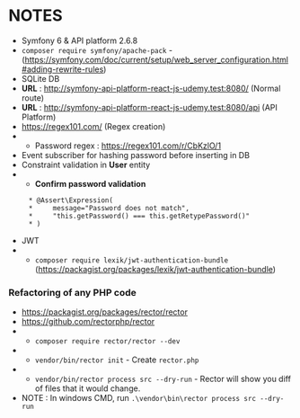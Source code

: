 # NOTES

- Symfony 6 & API platform 2.6.8
- `composer require symfony/apache-pack` - (https://symfony.com/doc/current/setup/web_server_configuration.html#adding-rewrite-rules)
- SQLite DB
- **URL** : http://symfony-api-platform-react-js-udemy.test:8080/ (Normal route)
- **URL** : http://symfony-api-platform-react-js-udemy.test:8080/api (API Platform)
- https://regex101.com/ (Regex creation)
- - Password regex : https://regex101.com/r/CbKzlO/1
- Event subscriber for hashing password before inserting in DB
- Constraint validation in **User** entity
- - **Confirm password validation**
````
     * @Assert\Expression(
     *     message="Password does not match",
     *     "this.getPassword() === this.getRetypePassword()"
     * )
````
- JWT
- - `composer require lexik/jwt-authentication-bundle` (https://packagist.org/packages/lexik/jwt-authentication-bundle)

### Refactoring of any PHP code

- https://packagist.org/packages/rector/rector
- https://github.com/rectorphp/rector
- - `composer require rector/rector --dev`
- - `vendor/bin/rector init` - Create `rector.php`
- - `vendor/bin/rector process src --dry-run` - Rector will show you diff of files that it would change.
- NOTE : In windows CMD, run `.\vendor\bin\rector process src --dry-run`